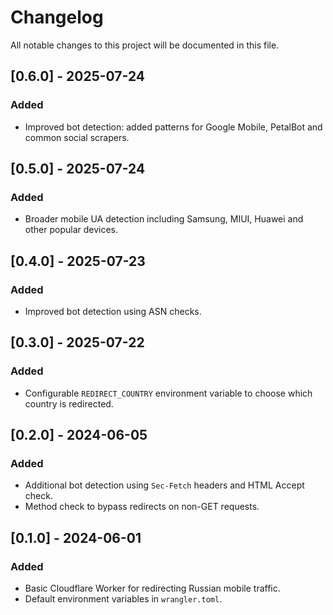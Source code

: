 # Changelog

All notable changes to this project will be documented in this file.

## [0.6.0] - 2025-07-24
### Added
- Improved bot detection: added patterns for Google Mobile, PetalBot and common social scrapers.

## [0.5.0] - 2025-07-24
### Added
- Broader mobile UA detection including Samsung, MIUI, Huawei and other popular devices.

## [0.4.0] - 2025-07-23
### Added
- Improved bot detection using ASN checks.

## [0.3.0] - 2025-07-22
### Added
- Configurable `REDIRECT_COUNTRY` environment variable to choose which country is redirected.

## [0.2.0] - 2024-06-05
### Added
- Additional bot detection using `Sec-Fetch` headers and HTML Accept check.
- Method check to bypass redirects on non-GET requests.

## [0.1.0] - 2024-06-01
### Added
- Basic Cloudflare Worker for redirecting Russian mobile traffic.
- Default environment variables in `wrangler.toml`.

